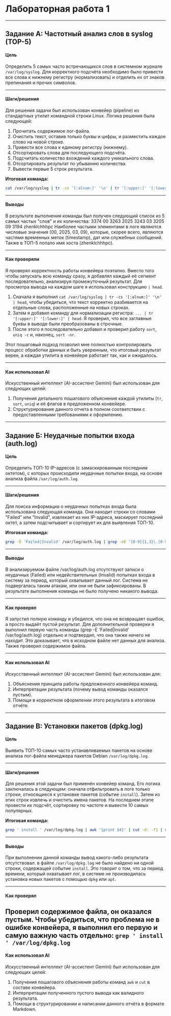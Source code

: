 # Лабораторная работа 1
---
## Задание А: Частотный анализ слов в syslog (TOP-5)

#### Цель
Определить 5 самых часто встречающихся слов в системном журнале `/var/log/syslog`. Для корректного подсчёта необходимо было привести все слова к нижнему регистру (нормализовать) и отделить их от знаков препинания и прочих символов.

---
#### Шаги/решения
Для решения задачи был использован конвейер (pipeline) из стандартных утилит командной строки Linux. Логика решения была следующей:
1.  Прочитать содержимое лог-файла.
2.  Очистить текст, оставив только буквы и цифры, и разместить каждое слово на новой строке.
3.  Привести все слова к единому регистру (нижнему).
4.  Отсортировать слова для последующего подсчёта.
5.  Подсчитать количество вхождений каждого уникального слова.
6.  Отсортировать результат по убыванию количества.
7.  Вывести первые 5 строк результата.

**Итоговая команда:**
```bash
cat /var/log/syslog | tr -cs '[:alnum:]' '\n' | tr '[:upper:]' '[:lower:]' | sort | uniq -c | sort -nr | head -n 5
```
---
#### Выводы
В результате выполнения команды был получен следующий список из 5 самых частых "слов" и их количества:
   3374 00
   3263 2025
   3243 03
   3205 09
   3194 zhenklchhhpc
Наиболее частыми элементами в логе являются числовые значения (00, 2025, 03, 09), которые, скорее всего, являются частями временных меток (timestamp), дат или служебных сообщений. Также в ТОП-5 попало имя хоста (zhenklchhhpc).

---
#### Как проверяли
Я проверял корректность работы конвейера поэтапно. Вместо того чтобы запускать всю команду сразу, я добавлял каждый её сегмент последовательно, анализируя промежуточный результат. Для просмотра вывода на каждом шаге я использовал конструкцию `| head`.

1.  Сначала я выполнил `cat /var/log/syslog | tr -cs '[:alnum:]' '\n' | head`, чтобы убедиться, что текст корректно разбивается на отдельные слова, расположенные на новых строках.
2.  Затем я добавил команду для нормализации регистра: `... | tr '[:upper:]' '[:lower:]' | head`. Я проверил, что все заглавные буквы в выводе были преобразованы в строчные.
3.  После этого я последовательно добавил и проверил работу `sort`, `uniq -c` и, наконец, `sort -nr`.

Этот пошаговый подход позволил мне полностью контролировать процесс обработки данных и быть уверенным, что итоговый результат верен, а каждая утилита в конвейере работает так, как и ожидалось.

---
#### Как использовал AI
Искусственный интеллект (AI-ассистент Gemini) был использован для следующих целей:
1.  Получения детального пошагового объяснения каждой утилиты (`tr`, `sort`, `uniq`) и её флагов в предложенном конвейере.
2.  Структурирование данного отчета в полном соответствии с предоставленными требованиями к оформлению.

----
## Задание Б: Неудачные попытки входа (auth.log)

#### Цель
Определить ТОП-10 IP-адресов (с замаскированным последним октетом), с которых происходили неудачные попытки входа, на основе анализа файла `/var/log/auth.log`.

---
#### Шаги/решения
Для поиска информации о неудачных попытках входа была использована следующая команда. Она находит строки со словами "Failed" или "Invalid", извлекает из них IP-адреса, маскирует последний октет, а затем подсчитывает и сортирует их для выявления ТОП-10.

**Итоговая команда:**
```bash
grep -E 'Failed|Invalid' /var/log/auth.log | grep -oE '[0-9]{1,3}\.[0-9]{1,3}\.[0-9]{1,3}\.[0-9]{1,3}' | sed -E 's/(\d+\.\d+\.\d+\.)\d+/\1x/g' | sort | uniq -c | sort -nr | head -n 10
```
---
#### Выводы
В анализируемом файле /var/log/auth.log отсутствуют записи о неудачных (Failed) или недействительных (Invalid) попытках входа в систему за период, который охватывает данный лог. Система не подвергалась таким атакам, или они не были зафиксированы. В результате выполнения команды не было получено никакого вывода.

---

#### Как проверял
Я запустил полную команду и убедился, что она не возвращает ошибок, а просто выдаёт пустой результат. Для дополнительной проверки я выполнил первую часть команды (grep -E 'Failed|Invalid' /var/log/auth.log) отдельно и подтвердил, что она также ничего не находит. Это доказывает, что в исходном файле нет данных для анализа. Также проверил содержимое файла.

---

#### Как использовал AI
Искусственный интеллект (AI-ассистент Gemini) был использован для:
1.  Объяснения принципа работы предложенного конвейера команд.
2.  Интерпретации результата (почему вывод команды оказался пустым).
3.  Помощи в корректном оформлении этого результата в итоговом отчёте.

----
## Задание В: Установки пакетов (dpkg.log)

#### Цель
Выявить ТОП-10 самых часто устанавливаемых пакетов на основе анализа лог-файла менеджера пакетов Debian `/var/log/dpkg.log`.

---
#### Шаги/решения
Для решения этой задачи был применён конвейер команд. Его логика заключалась в следующем: сначала отфильтровать в логе только строки, относящиеся к установке пакетов (событие `install`). Затем из этих строк извлечь и очистить имена пакетов. На последнем этапе провести их подсчёт, сортировку по частоте и вывести 10 самых популярных.

**Итоговая команда:**
```bash
grep ' install ' /var/log/dpkg.log | awk '{print $4}' | cut -d: -f1 | sort | uniq -c | sort -nr | head -n 10
```

---

#### Выводы
При выполнении данной команды вывод какого-либо результата отсутствовал. в файле `/var/log/dpkg.log` не было найдено ни одной строки, содержащей событие ` install `. Это говорит о том, что за период времени, который охватывает лог, в системе не производилась установка новых пакетов с помощью `dpkg` или `apt`.

---

#### Как проверял
Проверил содержимое файла, он оказался пустым. Чтобы убедиться, что проблема не в ошибке конвейера, я выполнил его первую и самую важную часть отдельно: `grep ' install ' /var/log/dpkg.log`
---

#### Как использовал AI
Искусственный интеллект (AI-ассистент Gemini) был использован для следующих целей:
1.  Получения пошагового объяснения работы команд `awk` и `cut` в составе конвейера.
2.  Интерпретации полученного пустого вывода как валидного результата.
3.  Помощи в структурировании и написании данного отчёта в формате Markdown.





